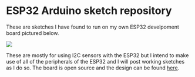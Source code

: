 # ESP32 Arduino sketch repository

These are sketches I have found to run on my own ESP32 develpoment board pictured below.

![](https://cloud.githubusercontent.com/assets/6698410/21195535/0eff4500-c1e9-11e6-9fa1-deb1077887aa.jpg)

These are mostly for using I2C sensors with the ESP32 but I intend to make use of all of the peripherals of the ESP32 and I will post working sketches as I do so. The board is open source and the design can be found [here](https://www.oshpark.com/shared_projects/sHwYbfxM).
